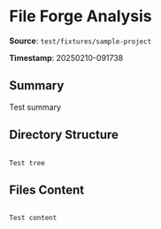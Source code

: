 # File Forge Analysis

**Source**: `test/fixtures/sample-project`

**Timestamp**: 20250210-091738

## Summary

Test summary

## Directory Structure

```

Test tree

```

## Files Content

```

Test content

```